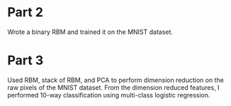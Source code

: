 # Part 2
Wrote a binary RBM and trained it on the MNIST dataset. 
# Part 3
Used RBM, stack of RBM, and PCA to perform dimension reduction on the raw pixels of the MNIST dataset. From the dimension reduced features, I performed 10-way classification using multi-class logistic regression. 
